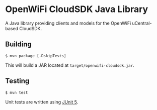 # OpenWiFi CloudSDK Java Library
A Java library providing clients and models for the OpenWiFi uCentral-based
CloudSDK.

## Building
```
$ mvn package [-DskipTests]
```
This will build a JAR located at `target/openwifi-cloudsdk.jar`.

## Testing
```
$ mvn test
```
Unit tests are written using [JUnit 5].


[JUnit 5]: https://junit.org/junit5/
